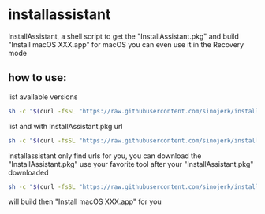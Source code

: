 # installassistant
InstallAssistant, a shell script to get the "InstallAssistant.pkg" and build "Install macOS XXX.app" for macOS you can even use it in the Recovery mode
## how to use:
list available versions
```sh
sh -c "$(curl -fsSL "https://raw.githubusercontent.com/sinojerk/installassistant/main/installassistant")"
```
list and with InstallAssistant.pkg url
```sh
sh -c "$(curl -fsSL "https://raw.githubusercontent.com/sinojerk/installassistant/main/installassistant")" -- -v
```
installassistant only find urls for you, you can download the "InstallAssistant.pkg" use your favorite tool
after your "InstallAssistant.pkg" downloaded
```sh
sh -c "$(curl -fsSL "https://raw.githubusercontent.com/sinojerk/installassistant/main/installassistant")" -- build <path to your InstallAssistant.pkg>
```
will build then "Install macOS XXX.app" for you
